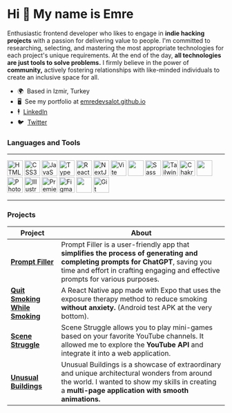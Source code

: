 # Hi 👋 My name is Emre

Enthusiastic frontend developer who likes to engage in **indie hacking projects** with a passion for delivering value to people. I'm committed to researching, selecting, and mastering the most appropriate technologies for each project's unique requirements. At the end of the day, **all technologies are just tools to solve problems.** I firmly believe in the power of **community,** actively fostering relationships with like-minded individuals to create an inclusive space for all.

* 🌍  Based in Izmir, Turkey
* 🖥️  See my portfolio at [emredevsalot.github.io](https://emredevsalot.github.io/)
* 🕴️  [LinkedIn](https://www.linkedin.com/in/emredevsalot/)
* 🐦  [Twitter](https://twitter.com/emredevsalot)

### Languages and Tools
---
<p align="left">

<a href="https://developer.mozilla.org/en-US/docs/Glossary/HTML5" target="_blank" rel="noreferrer"><img src="https://raw.githubusercontent.com/danielcranney/readme-generator/main/public/icons/skills/html5-colored.svg" width="36" height="36" alt="HTML5" /></a>
<a href="https://www.w3.org/TR/CSS/#css" target="_blank" rel="noreferrer"><img src="https://raw.githubusercontent.com/danielcranney/readme-generator/main/public/icons/skills/css3-colored.svg" width="36" height="36" alt="CSS3" /></a>
<a href="https://developer.mozilla.org/en-US/docs/Web/JavaScript" target="_blank" rel="noreferrer"><img src="https://raw.githubusercontent.com/danielcranney/readme-generator/main/public/icons/skills/javascript-colored.svg" width="36" height="36" alt="JavaScript" /></a>
<a href="https://www.typescriptlang.org/" target="_blank" rel="noreferrer"><img src="https://raw.githubusercontent.com/danielcranney/readme-generator/main/public/icons/skills/typescript-colored.svg" width="36" height="36" alt="TypeScript" /></a>
<a href="https://reactjs.org/" target="_blank" rel="noreferrer"><img src="https://raw.githubusercontent.com/danielcranney/readme-generator/main/public/icons/skills/react-colored.svg" width="36" height="36" alt="React" /></a>
<a href="https://nextjs.org/" target="_blank" rel="noreferrer"><img src="https://cdn.worldvectorlogo.com/logos/nextjs-2.svg" width="36" height="36" alt="NextJS" /></a>
<a href="https://vitejs.dev/" target="_blank" rel="noreferrer"><img src="https://raw.githubusercontent.com/danielcranney/readme-generator/main/public/icons/skills/vite-colored.svg" width="36" height="36" alt="Vite" /></a>
<img src="https://www.svgrepo.com/show/335549/divider-big.svg" width="36" height="36" alt="" />
<a href="https://sass-lang.com/" target="_blank" rel="noreferrer"><img src="https://raw.githubusercontent.com/danielcranney/readme-generator/main/public/icons/skills/sass-colored.svg" width="36" height="36" alt="Sass" /></a>
<a href="https://tailwindcss.com/" target="_blank" rel="noreferrer"><img src="https://raw.githubusercontent.com/danielcranney/readme-generator/main/public/icons/skills/tailwindcss-colored.svg" width="36" height="36" alt="TailwindCSS" /></a>
<a href="https://chakra-ui.com/" target="_blank" rel="noreferrer"><img src="https://raw.githubusercontent.com/danielcranney/readme-generator/main/public/icons/skills/chakra-colored.svg" width="36" height="36" alt="Chakra UI" /></a>
<img src="https://www.svgrepo.com/show/335549/divider-big.svg" width="36" height="36" alt="" />
<a href="https://www.adobe.com/uk/products/photoshop.html" target="_blank" rel="noreferrer"><img src="https://raw.githubusercontent.com/danielcranney/readme-generator/main/public/icons/skills/photoshop-colored.svg" width="36" height="36" alt="Photoshop" /></a>
<a href="adobe.com/uk/products/illustrator.html" target="_blank" rel="noreferrer"><img src="https://raw.githubusercontent.com/danielcranney/readme-generator/main/public/icons/skills/illustrator-colored.svg" width="36" height="36" alt="Illustrator" /></a>
<a href="https://www.adobe.com/uk/products/premiere.html" target="_blank" rel="noreferrer"><img src="https://raw.githubusercontent.com/danielcranney/readme-generator/main/public/icons/skills/premierepro-colored.svg" width="36" height="36" alt="Premiere Pro" /></a>
<a href="https://www.figma.com/" target="_blank" rel="noreferrer"><img src="https://raw.githubusercontent.com/danielcranney/readme-generator/main/public/icons/skills/figma-colored.svg" width="36" height="36" alt="Figma" /></a>
<img src="https://www.svgrepo.com/show/335549/divider-big.svg" width="36" height="36" alt="" />
<a href="https://git-scm.com/" target="_blank" rel="noreferrer"><img src="https://raw.githubusercontent.com/danielcranney/readme-generator/main/public/icons/skills/git-colored.svg" width="36" height="36" alt="Git" /></a>
</p>

---

### Projects

|Project|About|
|---|---|
|[**Prompt Filler**](https://github.com/emredevsalot/prompt-filler)|  Prompt Filler is a user-friendly app that **simplifies the process of generating and completing prompts for ChatGPT**, saving you time and effort in crafting engaging and effective prompts for various purposes. |
|[**Quit Smoking While Smoking**](https://github.com/emredevsalot/quit-smoking-while-smoking)|  A React Native app made with Expo that uses the exposure therapy method to reduce smoking **without anxiety.** (Android test APK at the very bottom). |
|[**Scene Struggle**](https://github.com/emredevsalot/scene-struggle)|  Scene Struggle allows you to play mini-games based on your favorite YouTube channels. It allowed me to explore the **YouTube API** and integrate it into a web application. |
|[**Unusual Buildings**](https://github.com/emredevsalot/unusual-buildings)|  Unusual Buildings is a showcase of extraordinary and unique architectural wonders from around the world. I wanted to show my skills in creating a **multi-page application with smooth animations.** |


